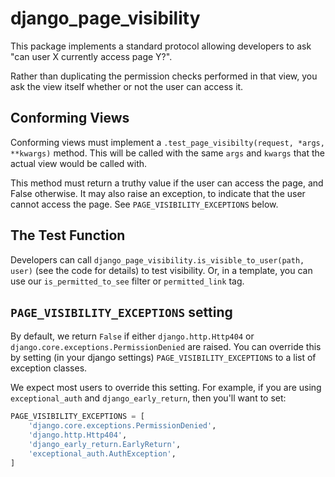 # django_page_visibility

This package implements a standard protocol allowing developers to ask "can user X currently access page Y?". 

Rather than duplicating the permission checks performed in that view, you ask the view itself whether or not the user can access it.

## Conforming Views

Conforming views must implement a `.test_page_visibilty(request, *args, **kwargs)` method. This will be called with the same `args` and `kwargs` that the actual view would be called with. 

This method must return a truthy value if the user can access the page, and False otherwise. It may also raise an exception, to indicate that the user cannot access the page. See `PAGE_VISIBILITY_EXCEPTIONS` below.

## The Test Function

Developers can call `django_page_visibility.is_visible_to_user(path, user)` (see the code for details) to test visibility. Or, in a template, you can use our `is_permitted_to_see` filter or `permitted_link` tag.

## `PAGE_VISIBILITY_EXCEPTIONS` setting

By default, we return `False` if either `django.http.Http404` or `django.core.exceptions.PermissionDenied` are raised. You can override this by setting (in your django settings) `PAGE_VISIBILITY_EXCEPTIONS` to a list of exception classes. 

We expect most users to override this setting. For example, if you are using `exceptional_auth` and `django_early_return`, then you'll want to set:
```python
PAGE_VISIBILITY_EXCEPTIONS = [
    'django.core.exceptions.PermissionDenied',
    'django.http.Http404',
    'django_early_return.EarlyReturn',
    'exceptional_auth.AuthException',
]
```